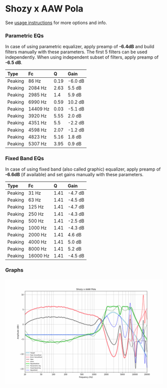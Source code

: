 # Shozy x AAW Pola
See [usage instructions](https://github.com/jaakkopasanen/AutoEq#usage) for more options and info.

### Parametric EQs
In case of using parametric equalizer, apply preamp of **-6.4dB** and build filters manually
with these parameters. The first 5 filters can be used independently.
When using independent subset of filters, apply preamp of **-6.5 dB**.

| Type    | Fc       |    Q | Gain    |
|:--------|:---------|:-----|:--------|
| Peaking | 86 Hz    | 0.19 | -6.0 dB |
| Peaking | 2084 Hz  | 2.63 | 5.5 dB  |
| Peaking | 2985 Hz  | 1.4  | 5.9 dB  |
| Peaking | 6990 Hz  | 0.59 | 10.2 dB |
| Peaking | 14409 Hz | 0.03 | -5.1 dB |
| Peaking | 3920 Hz  | 5.55 | 2.0 dB  |
| Peaking | 4351 Hz  | 5.5  | -2.2 dB |
| Peaking | 4598 Hz  | 2.07 | -1.2 dB |
| Peaking | 4823 Hz  | 5.16 | 1.8 dB  |
| Peaking | 5307 Hz  | 3.95 | 0.9 dB  |

### Fixed Band EQs
In case of using fixed band (also called graphic) equalizer, apply preamp of **-6.6dB**
(if available) and set gains manually with these parameters.

| Type    | Fc       |    Q | Gain    |
|:--------|:---------|:-----|:--------|
| Peaking | 31 Hz    | 1.41 | -4.7 dB |
| Peaking | 63 Hz    | 1.41 | -4.5 dB |
| Peaking | 125 Hz   | 1.41 | -4.7 dB |
| Peaking | 250 Hz   | 1.41 | -4.3 dB |
| Peaking | 500 Hz   | 1.41 | -2.5 dB |
| Peaking | 1000 Hz  | 1.41 | -4.3 dB |
| Peaking | 2000 Hz  | 1.41 | 4.6 dB  |
| Peaking | 4000 Hz  | 1.41 | 5.0 dB  |
| Peaking | 8000 Hz  | 1.41 | 5.2 dB  |
| Peaking | 16000 Hz | 1.41 | -4.5 dB |

### Graphs
![](./Shozy%20x%20AAW%20Pola.png)